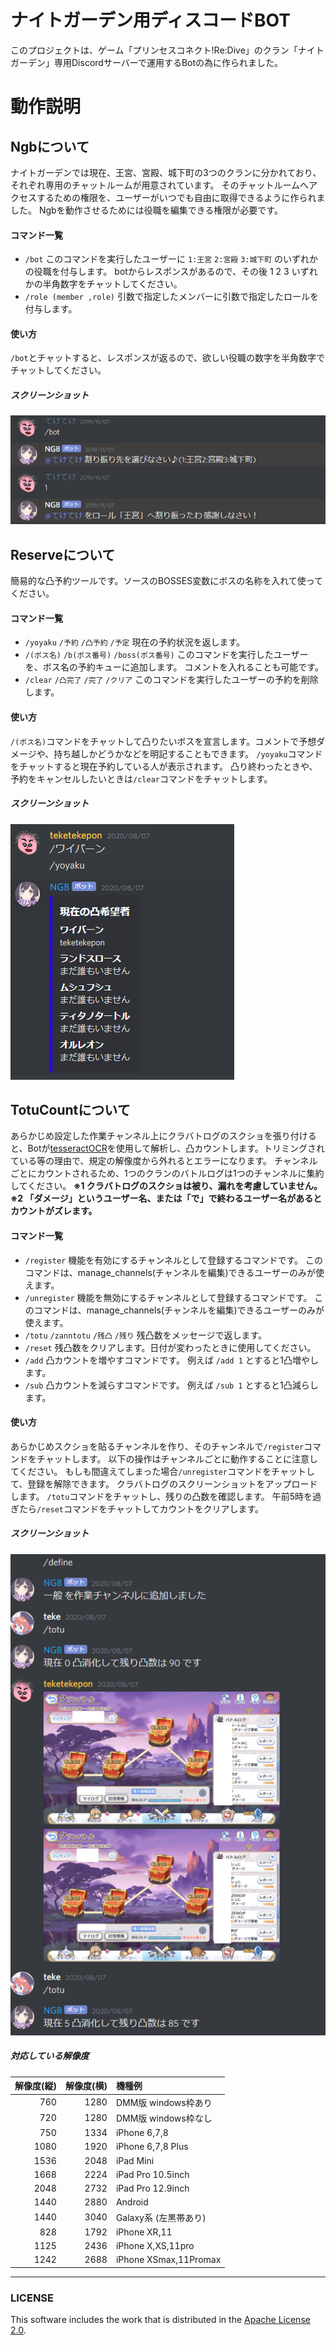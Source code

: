 # ナイトガーデン用ディスコードBOT

このプロジェクトは、ゲーム「プリンセスコネクト!Re:Dive」のクラン「ナイトガーデン」専用Discordサーバーで運用するBotの為に作られました。

# 動作説明
## Ngbについて
ナイトガーデンでは現在、王宮、宮殿、城下町の3つのクランに分かれており、それぞれ専用のチャットルームが用意されています。
そのチャットルームへアクセスするための権限を、ユーザーがいつでも自由に取得できるように作られました。
Ngbを動作させるためには役職を編集できる権限が必要です。
#### コマンド一覧
- `/bot`
このコマンドを実行したユーザーに `1:王宮` `2:宮殿` `3:城下町` のいずれかの役職を付与します。
botからレスポンスがあるので、その後 1 2 3 いずれかの半角数字をチャットしてください。
- `/role (member ,role)`
引数で指定したメンバーに引数で指定したロールを付与します。
#### 使い方
`/bot`とチャットすると、レスポンスが返るので、欲しい役職の数字を半角数字でチャットしてください。

##### スクリーンショット
![NGBの使い方](src/ngb-1.png)

## Reserveについて
簡易的な凸予約ツールです。ソースのBOSSES変数にボスの名称を入れて使ってください。
#### コマンド一覧
- `/yoyaku` `/予約` `/凸予約` `/予定`
現在の予約状況を返します。
- `/(ボス名)` `/b(ボス番号)` `/boss(ボス番号)`
このコマンドを実行したユーザーを、ボス名の予約キューに追加します。
コメントを入れることも可能です。
- `/clear` `/凸完了` `/完了` `/クリア`
このコマンドを実行したユーザーの予約を削除します。
#### 使い方
`/(ボス名)`コマンドをチャットして凸りたいボスを宣言します。コメントで予想ダメージや、持ち越しかどうかなどを明記することもできます。
`/yoyaku`コマンドをチャットすると現在予約している人が表示されます。
凸り終わったときや、予約をキャンセルしたいときは`/clear`コマンドをチャットします。
##### スクリーンショット
![Reserveの使い方](src/reserve-1.png)

## TotuCountについて
あらかじめ設定した作業チャンネル上にクラバトログのスクショを張り付けると、Botが[tesseractOCR](https://github.com/tesseract-ocr)を使用して解析し、凸カウントします。トリミングされている等の理由で、規定の解像度から外れるとエラーになります。
チャンネルごとにカウントされるため、1つのクランのバトルログは1つのチャンネルに集約してください。
**※1 クラバトログのスクショは被り、漏れを考慮していません。**
**※2 「ダメージ」というユーザー名、または「で」で終わるユーザー名があるとカウントがズレます。**
#### コマンド一覧
- `/register`
機能を有効にするチャンネルとして登録するコマンドです。
このコマンドは、manage_channels(チャンネルを編集)できるユーザーのみが使えます。
- `/unregister`
機能を無効にするチャンネルとして登録するコマンドです。
このコマンドは、manage_channels(チャンネルを編集)できるユーザーのみが使えます。
- `/totu` `/zanntotu` `/残凸` `/残り`
残凸数をメッセージで返します。
- `/reset`
残凸数をクリアします。日付が変わったときに使用してください。
- `/add`
凸カウントを増やすコマンドです。
例えば `/add 1` とすると1凸増やします。
- `/sub`
凸カウントを減らすコマンドです。
例えば `/sub 1` とすると1凸減らします。
#### 使い方
あらかじめスクショを貼るチャンネルを作り、そのチャンネルで`/register`コマンドをチャットします。
以下の操作はチャンネルごとに動作することに注意してください。
もしも間違えてしまった場合`/unregister`コマンドをチャットして、登録を解除できます。
クラバトログのスクリーンショットをアップロードします。
`/totu`コマンドをチャットし、残りの凸数を確認します。
午前5時を過ぎたら`/reset`コマンドをチャットしてカウントをクリアします。

##### スクリーンショット
![TotuCountの使い方](src/totu-1.png)
##### 対応している解像度
| 解像度(縦) | 解像度(横) | 機種例 |
|-----:|-----:|:--------------------|
| 760  | 1280 | DMM版 windows枠あり   |
| 720  | 1280 | DMM版 windows枠なし   |
| 750  | 1334 | iPhone 6,7,8         |
| 1080 | 1920 | iPhone 6,7,8 Plus    |
| 1536 | 2048 | iPad Mini            |
| 1668 | 2224 | iPad Pro 10.5inch    |
| 2048 | 2732 | iPad Pro 12.9inch    |
| 1440 | 2880 | Android              |
| 1440 | 3040 | Galaxy系 (左黒帯あり)     |
| 828  | 1792 | iPhone XR,11         |
| 1125 | 2436 | iPhone X,XS,11pro    |
| 1242 | 2688 | iPhone XSmax,11Promax|

***
### LICENSE
This software includes the work that is distributed in the [Apache License 2.0](http://www.apache.org/licenses/LICENSE-2.0 "Apache License Version 2.0").
